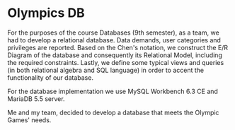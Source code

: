 # Olympics DB

For the purposes of the course Databases (9th semester), as a team, we had to develop a relational database. Data demands, user categories and privileges are reported. Based on the Chen's notation, we construct the E/R Diagram of the database and consequently its Relational Model, including the required constraints. Lastly, we define some typical views and queries (in both relational algebra and SQL language) in order to accent the functionality of our database.

For the database implementation we use MySQL Workbench 6.3 CE and MariaDB 5.5 server.

Me and my team, decided to develop a database that meets the Olympic Games' needs.

